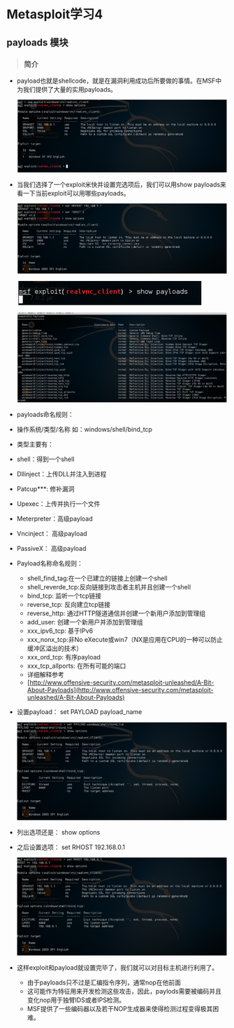 # Metasploit学习4    
  
##  payloads 模块

> ### **简介**  
  
* payload也就是shellcode，就是在漏洞利用成功后所要做的事情。在MSF中为我们提供了大量的实用payloads。  
  
  ![](image/payload1.png)  


* 当我们选择了一个exploit米快并设置完选项后，我们可以用show payloads来看一下当前exploit可以用哪些payloads。   
   
  ![](image/payload2.png)    
   
  ![](image/payload3.png)   
  
  ![](image/payload4.png)   


* payloads命名规则：  
  
* 操作系统/类型/名称 如：windows/shell/bind_tcp  
  
* 类型主要有：   
  
* shell：得到一个shell  
  
* Dllinject：上传DLL并注入到进程  
  
* Patcup***: 修补漏洞   
  
* Upexec：上传并执行一个文件  
  
* Meterpreter：高级payload  
  
* Vncinject： 高级payload  
  
* PassiveX： 高级payload  
  
* Payload名称命名规则：  
    * shell_find_tag:在一个已建立的链接上创建一个shell  
    * shell_reverde_tcp:反向链接到攻击者主机并且创建一个shell  
    * bind_tcp: 监听一个tcp链接  
    * reverse_tcp: 反向建立tcp链接  
    * reverse_http: 通过HTTP隧道通信并创建一个新用户添加到管理组  
    * add_user: 创建一个新用户并添加到管理组  
    * xxx_ipv6_tcp: 基于IPv6  
    * xxx_nonx_tcp:非No eXecute或win7（NX是应用在CPU的一种可以防止缓冲区溢出的技术）  
    * xxx_ord_tcp: 有序payload  
    * xxx_tcp_allports: 在所有可能的端口  
    * 详细解释参考  
    * [http://www.offensive-security.com/metasploit-unleashed/A-Bit-About-Payloads](http://www.offensive-security.com/metasploit-unleashed/A-Bit-About-Payloads)  
      
  
* 设置payload： set PAYLOAD payload_name  
  
  ![](image/payload5.png)  

* 列出选项还是： show options  
   
* 之后设置选项： set RHOST 192.168.0.1  
  
  ![](image/payload6.png) 
  
* 这样exploit和payload就设置完毕了，我们就可以对目标主机进行利用了。  

  

    * 由于payloads只不过是汇编指令序列，通常nop在他前面  
    * 这可能作为特征用来开发检测这些攻击，因此，paylods需要被编码并且变化nop用于独臂IDS或者IPS检测。  
    * MSF提供了一些编码器以及若干NOP生成器来使得检测过程变得极其困难。    
    
  
  
  
  
  

  


    

    



